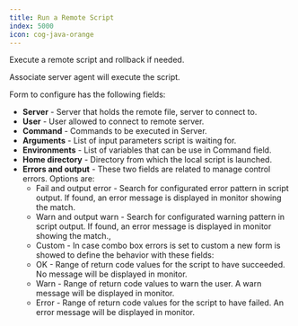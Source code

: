 ```yaml
---
title: Run a Remote Script
index: 5000
icon: cog-java-orange
---
```


Execute a remote script and rollback if needed.

Associate server agent will execute the script.

Form to configure has the following fields:

- **Server** - Server that holds the remote file, server to connect to.
- **User** - User allowed to connect to remote server.
- **Command** - Commands to be executed in Server.
- **Arguments** - List of input parameters script is waiting for.
- **Environments** - List of variables that can be use in Command field.
- **Home directory** - Directory from which the local script is launched.
- **Errors and output** - These two fields are related to manage control errors. Options are:
   - Fail and output error - Search for configurated error pattern in script output. If found, an error message is displayed in monitor showing the match.
   - Warn and output warn - Search for configurated warning pattern in script output. If found, an error message is displayed in monitor showing the match.,
   - Custom - In case combo box errors is set to custom a new form is showed to define the behavior with these fields:
   - OK - Range of return code values for the script to have succeeded. No message will be displayed in monitor.
   - Warn - Range of return code values to warn the user. A warn message will be displayed in monitor.
   - Error - Range of return code values for the script to have failed. An error message will be displayed in monitor.

